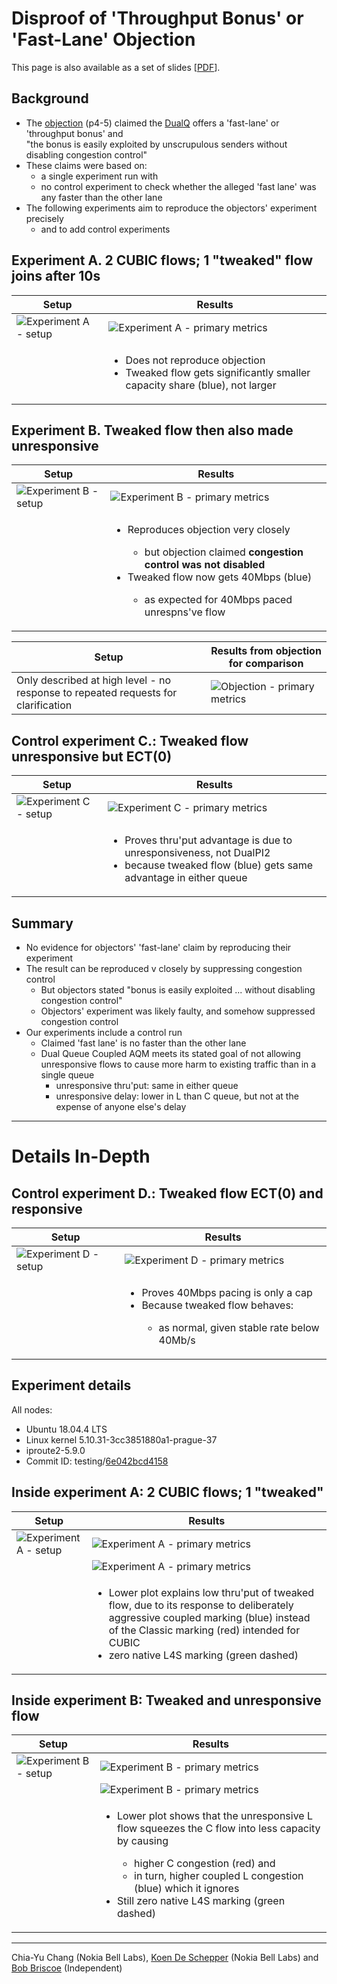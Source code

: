 # Disproof of 'Throughput Bonus' or 'Fast-Lane' Objection

This page is also available as a set of slides [[PDF](202205-ThruputBonusDisproof.pdf)].

## Background

* The [objection](https://sce.dnsmgr.net/downloads/L4S-WGLC2-objection-details.pdf) (p4-5) claimed the [DualQ](https://datatracker.ietf.org/doc/html/draft-ietf-tsvwg-aqm-dualq-coupled) offers a 'fast-lane' or 'throughput bonus' and  
   "the bonus is easily exploited by unscrupulous senders without disabling congestion control"  
* These claims were based on:
  * a single experiment run with
  * no control experiment to check whether the alleged 'fast lane' was any faster than the other lane
* The following experiments aim to reproduce the objectors' experiment precisely 
  * and to add control experiments

## Experiment A. 2 CUBIC flows; 1 "tweaked" flow joins after 10s

| Setup | Results |
|-------|---------|
| ![Experiment A - setup](expA-setup.png) | ![Experiment A - primary metrics](CLI1_CUBIC_ECT0_CLI2_CUBIC_ECT1_response1.svg) |
|       | <ul><li>Does not reproduce objection</li><li>Tweaked flow gets significantly smaller capacity share (blue), not larger</li></ul> |

## Experiment B. Tweaked flow then also made unresponsive


| Setup | Results |
|-------|---------|
| ![Experiment B - setup](expB-setup.png) | ![Experiment B - primary metrics](CLI1_CUBIC_ECT0_CLI2_CUBIC_ECT1_noresponse1.svg) |
|       | <ul><li>Reproduces objection very closely</li><ul><li>but objection claimed <b>congestion control was not disabled</b></li></ul><li>Tweaked flow now gets 40Mbps (blue)</li><ul><li>as expected for 40Mbps paced unrespns've flow</li></ul></ul> |

| Setup | Results from objection for comparison |
|-------|---------------------------------------|
| Only described at high level - no response to repeated requests for clarification | ![Objection - primary metrics](L4S-WGLC2-objection-details-ThruputBonus.png) |


## Control experiment C.: Tweaked flow unresponsive but ECT(0)

| Setup | Results |
|-------|---------|
| ![Experiment C - setup](expC-setup.png) | ![Experiment C - primary metrics](CLI1_CUBIC_ECT0_CLI2_CUBIC_ECT0_noresponse1.svg) |
|       | <ul><li>Proves thru'put advantage is due to unresponsiveness, not DualPI2</li><li>because tweaked flow (blue) gets same advantage in either queue</li></ul> |

## Summary

* No evidence for objectors' 'fast-lane' claim by reproducing their experiment
* The result can be reproduced v closely by suppressing congestion control
  * But objectors stated "bonus is easily exploited ... without disabling congestion control"
  * Objectors' experiment was likely faulty, and somehow suppressed congestion control 
* Our experiments include a control run 
  * Claimed 'fast lane' is no faster than the other lane
  * Dual Queue Coupled AQM meets its stated goal of not allowing unresponsive flows to cause more harm to existing traffic than in a single queue
    * unresponsive thru'put: same in either queue
    * unresponsive delay: lower in L than C queue, but not at the expense of anyone else's delay
  
  
---
# Details In-Depth 

## Control experiment D.: Tweaked flow ECT(0) and responsive

| Setup | Results |
|-------|---------|
| ![Experiment D - setup](expD-setup.png) | ![Experiment D - primary metrics](CLI1_CUBIC_ECT0_CLI2_CUBIC_ECT0_response1.svg) |
|       | <ul><li>Proves 40Mbps pacing is only a cap</li><li>Because tweaked flow behaves:</li><ul><li>as normal, given stable rate below 40Mb/s</li></ul></ul> |

## Experiment details

All nodes: 
* Ubuntu 18.04.4 LTS
* Linux kernel 5.10.31-3cc3851880a1-prague-37
* iproute2-5.9.0
* Commit ID: testing/[6e042bcd4158](https://github.com/L4STeam/linux/commit/6e042bcd4158)

## Inside experiment A: 2 CUBIC flows; 1 "tweaked"

| Setup | Results |
|-------|---------|
| ![Experiment A - setup](expA-setup.png) | ![Experiment A - primary metrics](CLI1_CUBIC_ECT0_CLI2_CUBIC_ECT1_response1.svg) |
|                                         | ![Experiment A - primary metrics](CLI1_CUBIC_ECT0_CLI2_CUBIC_ECT1_response2.svg) |
|       | <ul><li>Lower plot explains low thru'put of tweaked flow, due to its response to deliberately aggressive coupled marking (blue) instead of the Classic marking (red) intended for CUBIC</li><li>zero native L4S marking (green dashed)</li></ul> |

## Inside experiment B: Tweaked and unresponsive flow

| Setup | Results |
|-------|---------|
| ![Experiment B - setup](expB-setup.png) | ![Experiment B - primary metrics](CLI1_CUBIC_ECT0_CLI2_CUBIC_ECT1_noresponse1.svg) |
|                                         | ![Experiment B - primary metrics](CLI1_CUBIC_ECT0_CLI2_CUBIC_ECT1_noresponse2.svg) |
|       | <ul><li>Lower plot shows that the unresponsive L flow squeezes the C flow into less capacity by causing</li><ul><li>higher C congestion (red) and</li><li>in turn, higher coupled L congestion (blue) which it ignores</li></ul><li>Still zero native L4S marking (green dashed)</li></ul> |

---
Chia-Yu Chang (Nokia Bell Labs), [Koen De Schepper](https://www.bell-labs.com/about/researcher-profiles/koende_schepper/) (Nokia Bell Labs) and [Bob Briscoe](https://bobbriscoe.net/) (Independent)
